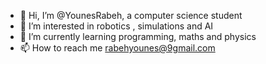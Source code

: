 - 👋 Hi, I’m @YounesRabeh, a computer science student
- 👀 I’m interested in robotics , simulations and AI
- 🌱 I’m currently learning programming, maths and physics
- 📫 How to reach me rabehyounes@9gmail.com

<!---
YounesRabeh/YounesRabeh is a ✨ special ✨ repository because its `README.md` (this file) appears on your GitHub profile.
You can click the Preview link to take a look at your changes.
--->

